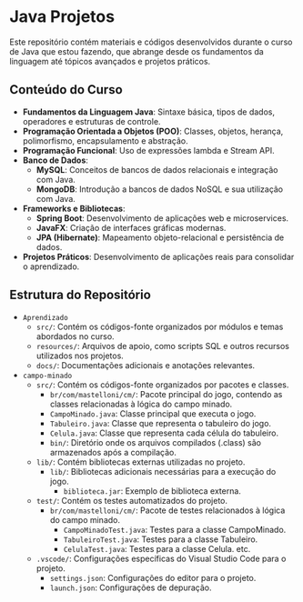 # Java Projetos

Este repositório contém materiais e códigos desenvolvidos durante o curso de Java que estou fazendo, que abrange desde os fundamentos da linguagem até tópicos avançados e projetos práticos.

## Conteúdo do Curso

- **Fundamentos da Linguagem Java**: Sintaxe básica, tipos de dados, operadores e estruturas de controle.
- **Programação Orientada a Objetos (POO)**: Classes, objetos, herança, polimorfismo, encapsulamento e abstração.
- **Programação Funcional**: Uso de expressões lambda e Stream API.
- **Banco de Dados**:
  - **MySQL**: Conceitos de bancos de dados relacionais e integração com Java.
  - **MongoDB**: Introdução a bancos de dados NoSQL e sua utilização com Java.
- **Frameworks e Bibliotecas**:
  - **Spring Boot**: Desenvolvimento de aplicações web e microservices.
  - **JavaFX**: Criação de interfaces gráficas modernas.
  - **JPA (Hibernate)**: Mapeamento objeto-relacional e persistência de dados.
- **Projetos Práticos**: Desenvolvimento de aplicações reais para consolidar o aprendizado.

## Estrutura do Repositório
- `Aprendizado`
  - `src/`: Contém os códigos-fonte organizados por módulos e temas abordados no curso.
  - `resources/`: Arquivos de apoio, como scripts SQL e outros recursos utilizados nos projetos.
  - `docs/`: Documentações adicionais e anotações relevantes.
- `campo-minado`
  - `src/`: Contém os códigos-fonte organizados por pacotes e classes.
    - ``br/com/mastelloni/cm/``: Pacote principal do jogo, contendo as classes relacionadas à lógica do campo minado.
    - ``CampoMinado.java``: Classe principal que executa o jogo.
    - ``Tabuleiro.java``: Classe que representa o tabuleiro do jogo.
    - ``Celula.java``: Classe que representa cada célula do tabuleiro.
    - ``bin/``: Diretório onde os arquivos compilados (.class) são armazenados após a compilação.
  - ``lib/``: Contém bibliotecas externas utilizadas no projeto.
    - ``lib/``: Bibliotecas adicionais necessárias para a execução do jogo.
      - ``biblioteca.jar``: Exemplo de biblioteca externa.
  - ``test/``: Contém os testes automatizados do projeto.
    - ``br/com/mastelloni/cm/``: Pacote de testes relacionados à lógica do campo minado.
      - ``CampoMinadoTest.java``: Testes para a classe CampoMinado.
      - ``TabuleiroTest.java``: Testes para a classe Tabuleiro.
      - ``CelulaTest.java``: Testes para a classe Celula.
            etc.
  - ``.vscode/``: Configurações específicas do Visual Studio Code para o projeto.
      - ``settings.json``: Configurações do editor para o projeto.
      - ``launch.json``: Configurações de depuração.
